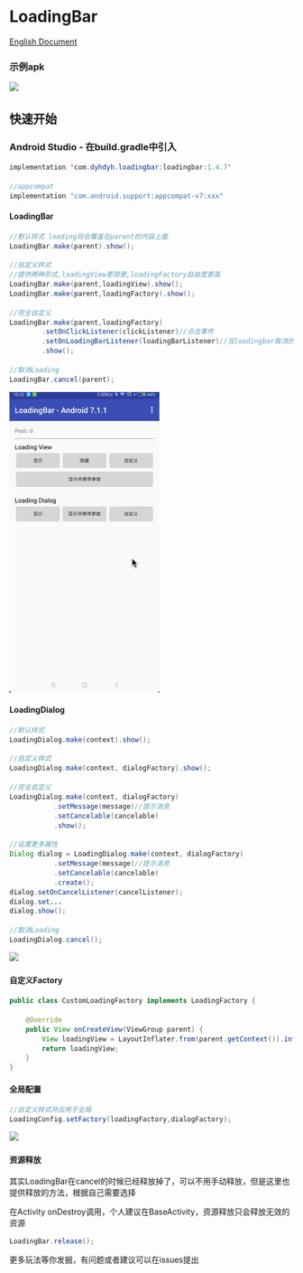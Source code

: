 # LoadingBar

[English Document](https://github.com/dengyuhan/LoadingBar/blob/master/README-EN.md)
### 示例apk
![](loadingbar-example.png)

## 快速开始
### Android Studio - 在build.gradle中引入
```java
implementation 'com.dyhdyh.loadingbar:loadingbar:1.4.7'

//appcompat
implementation "com.android.support:appcompat-v7:xxx"
```
#### LoadingBar
```java
//默认样式 loading将会覆盖在parent的内容上面
LoadingBar.make(parent).show();

//自定义样式
//提供两种形式,loadingView更简便,loadingFactory自由度更高
LoadingBar.make(parent,loadingView).show();
LoadingBar.make(parent,loadingFactory).show();

//完全自定义
LoadingBar.make(parent,loadingFactory)
        .setOnClickListener(clickListener)//点击事件
        .setOnLoadingBarListener(loadingBarListener)//当loadingbar取消的时候回调
        .show();
        
//取消Loading
LoadingBar.cancel(parent);
```
![](Screenshot/loadingbar.gif)
#### LoadingDialog
```java
//默认样式
LoadingDialog.make(context).show();

//自定义样式
LoadingDialog.make(context, dialogFactory).show();

//完全自定义
LoadingDialog.make(context, dialogFactory)
           .setMessage(message)//提示消息
           .setCancelable(cancelable)
           .show();

//设置更多属性
Dialog dialog = LoadingDialog.make(context, dialogFactory)
           .setMessage(message)//提示消息
           .setCancelable(cancelable)
           .create();
dialog.setOnCancelListener(cancelListener);
dialog.set...
dialog.show();
           
//取消Loading
LoadingDialog.cancel();
```
![](Screenshot/loadingdialog.gif)

#### 自定义Factory
```java
public class CustomLoadingFactory implements LoadingFactory {

    @Override
    public View onCreateView(ViewGroup parent) {
        View loadingView = LayoutInflater.from(parent.getContext()).inflate(R.layout.layout_custom, parent,false);
        return loadingView;
    }
}
```


#### 全局配置
```java
//自定义样式并应用于全局
LoadingConfig.setFactory(loadingFactory,dialogFactory);

```
![](Screenshot/loading_config.gif)

#### 资源释放
其实LoadingBar在cancel的时候已经释放掉了，可以不用手动释放，但是这里也提供释放的方法，根据自己需要选择

在Activity onDestroy调用，个人建议在BaseActivity，资源释放只会释放无效的资源
```java
LoadingBar.release();
```


更多玩法等你发掘，有问题或者建议可以在issues提出
